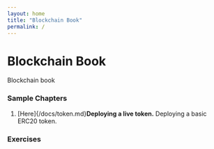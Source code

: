 ```yaml
---
layout: home
title: "Blockchain Book"
permalink: /
---
```


# Blockchain Book

Blockchain book

### Sample Chapters

1. [Here]{/docs/token.md}**Deploying a live token.** Deploying a basic ERC20 token.

### Exercises


